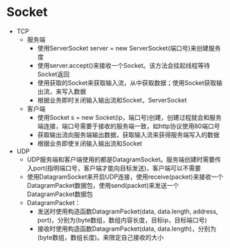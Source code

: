 # Socket
- TCP
    - 服务端
        - 使用ServerSocket server = new ServerSocket(端口号)来创建服务度
        - 使用server.accept()来接收一个Socket。该方法会挂起线程等待Socket返回
        - 使用获取的Socket来获取输入流，从中获取数据；使用Socket获取输出流，来写入数据
        - 根据业务即时关闭输入输出流和Socket，ServerSocket
    - 客户端
        - 使用Socket s = new Socket(ip，端口号)创建，创建过程就会和服务端连接，端口号需要于接收的服务端一致，如http协议使用80端口号
        - 获取输出流向服务端输出数据，获取输入流来获得服务端写入的数据
        - 根据业务即使关闭输入输出流和Socket
- UDP
    - UDP服务端和客户端使用的都是DatagramSocket。服务端创建时需要传入port(指明端口号，客户端才能向目标发送)，客户端可以不需要
    - 使用DatagramSocket来开启UDP连接，使用receive(packet)来接收一个DatagramPacket数据包，使用send(packet)来发送一个DatagramPacket数据包
    - DatagramPacket：
        - 发送时使用构造函数DatagramPacket(data, data.length, address, port)，分别为(byte数组，数组内容长度，目标ip，目标端口号)
        - 接收时使用构造函数DatagramPacket(data, data.length)，分别为(byte数组，数组长度)。来限定自己接收的大小